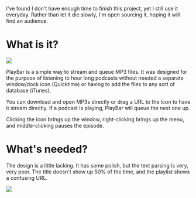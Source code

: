 I've found I don't have enough time to finish this project, yet I still use it everyday. Rather than let it die slowly, I'm open sourcing it, hoping it will find an audience.

# What is it?

![](https://raw.github.com/stuartjmoore/PlayBar/master/screenshot-closed.png)

PlayBar is a simple way to stream and queue MP3 files. It was designed for the purpose of listening to hour long podcasts without needed a separate window/dock icon (Quicktime) or having to add the files to any sort of database (iTunes).

You can download and open MP3s directly or drag a URL to the icon to have it stream directly. If a podcast is playing, PlayBar will queue the next one up.

Clicking the icon brings up the window, right-clicking brings up the menu, and middle-clicking pauses the episode.

# What's needed?

The design is a little lacking. It has some polish, but the text parsing is very, very poor. The title doesn't show up 50% of the time, and the playlist shows a confusing URL.

![](https://raw.github.com/stuartjmoore/PlayBar/master/screenshot-open.png)